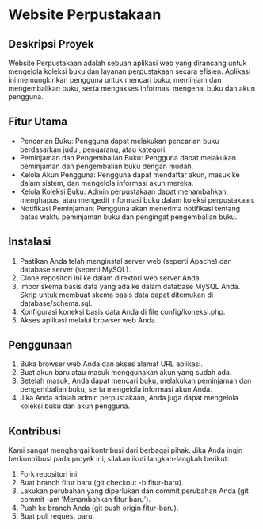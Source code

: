 # Website Perpustakaan

## Deskripsi Proyek
Website Perpustakaan adalah sebuah aplikasi web yang dirancang untuk mengelola koleksi buku dan layanan perpustakaan secara efisien. Aplikasi ini memungkinkan pengguna untuk mencari buku, meminjam dan mengembalikan buku, serta mengakses informasi mengenai buku dan akun pengguna.

## Fitur Utama
- Pencarian Buku: Pengguna dapat melakukan pencarian buku berdasarkan judul, pengarang, atau kategori.
- Peminjaman dan Pengembalian Buku: Pengguna dapat melakukan peminjaman dan pengembalian buku dengan mudah.
- Kelola Akun Pengguna: Pengguna dapat mendaftar akun, masuk ke dalam sistem, dan mengelola informasi akun mereka.
- Kelola Koleksi Buku: Admin perpustakaan dapat menambahkan, menghapus, atau mengedit informasi buku dalam koleksi perpustakaan.
- Notifikasi Peminjaman: Pengguna akan menerima notifikasi tentang batas waktu peminjaman buku dan pengingat pengembalian buku.

## Instalasi
1. Pastikan Anda telah menginstal server web (seperti Apache) dan database server (seperti MySQL).
2. Clone repositori ini ke dalam direktori web server Anda.
3. Impor skema basis data yang ada ke dalam database MySQL Anda. Skrip untuk membuat skema basis data dapat ditemukan di database/schema.sql.
4. Konfigurasi koneksi basis data Anda di file config/koneksi.php.
5. Akses aplikasi melalui browser web Anda.

## Penggunaan
1. Buka browser web Anda dan akses alamat URL aplikasi.
2. Buat akun baru atau masuk menggunakan akun yang sudah ada.
3. Setelah masuk, Anda dapat mencari buku, melakukan peminjaman dan pengembalian buku, serta mengelola informasi akun Anda.
4. Jika Anda adalah admin perpustakaan, Anda juga dapat mengelola koleksi buku dan akun pengguna.

## Kontribusi
Kami sangat menghargai kontribusi dari berbagai pihak. Jika Anda ingin berkontribusi pada proyek ini, silakan ikuti langkah-langkah berikut:
1. Fork repositori ini.
2. Buat branch fitur baru (git checkout -b fitur-baru).
3. Lakukan perubahan yang diperlukan dan commit perubahan Anda (git commit -am 'Menambahkan fitur baru').
4. Push ke branch Anda (git push origin fitur-baru).
5. Buat pull request baru.

